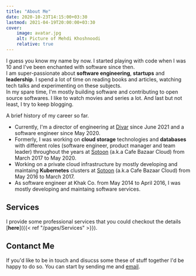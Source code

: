 ```yaml
---
title: "About Me"
date: 2020-10-23T14:15:00+03:30
lastmod: 2021-04-19T20:00:00+03:30
cover:
    image: avatar.jpg
    alt: Picture of Mehdi Khoshnoodi
    relative: true
---
```


I guess you know my name by now. I started playing with code when I was 10 and I've been enchanted with software since then.  
I am super-passionate about **software engineering**, **startups** and **leadership**. I spend a lot of time on reading books and articles, watching tech talks and experimenting on these subjects.  
In my spare time, I'm mostly building software and contributing to open source softwares. I like to watch movies and series a lot. And last but not least, I try to keep blogging.

A brief history of my career so far.

* Currently, I'm a director of engineering at [Divar](https://divar.ir) since June 2021 and a software engineer since May 2020.
* Formerly, I was working on **cloud storage** technologies and **databases** with different roles (software engineer, product manager and team leader) throughout the years at [Sotoon](https://sotoon.ir) (a.k.a Cafe Bazaar Cloud) from March 2017 to May 2020.
* Working on a private cloud infrastructure by mostly developing and maintaing **Kubernetes** clusters at [Sotoon](https://sotoon.ir) (a.k.a Cafe Bazaar Cloud) from May 2016 to March 2017.
* As software engineer at Khak Co. from May 2014 to April 2016, I was mostly developing and maintaing software services.

## Services

I provide some professional services that you could checkout the details [**here**]({{< ref "/pages/Services" >}}).

## Contanct Me

If you'd like to be in touch and disucss some these of stuff together I'd be happy to do so. You can start by sending me and [email](mailto:mehdy.khoshnoody+blog@gmail.com).
